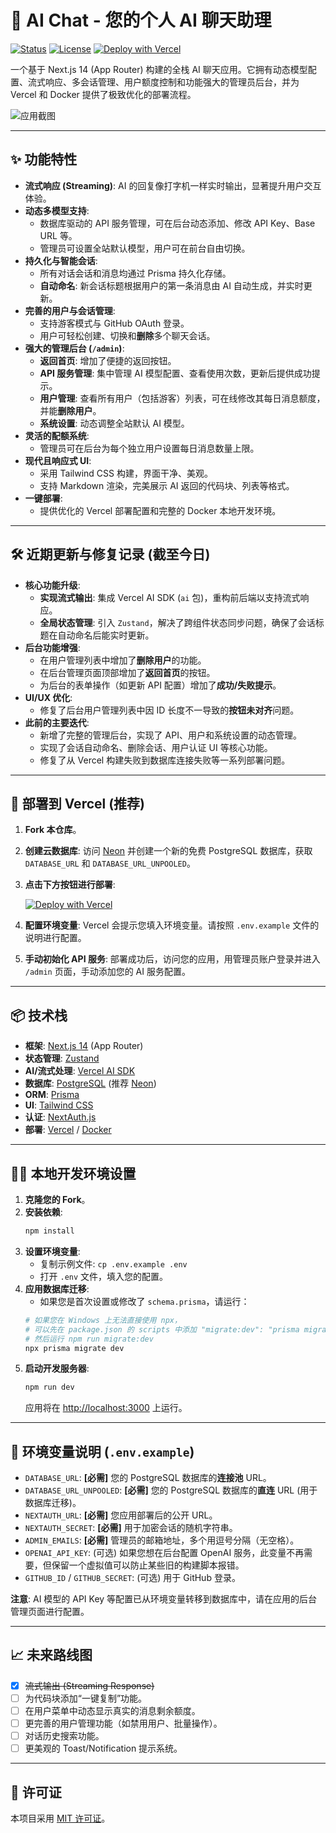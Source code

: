 # 🤖 AI Chat - 您的个人 AI 聊天助理

[![Status](https://img.shields.io/badge/status-active-success.svg)]()
[![License](https://img.shields.io/badge/license-MIT-blue.svg)](/LICENSE)
[![Deploy with Vercel](https://vercel.com/button)](https://vercel.com/new/clone?repository-url=https%3A%2F%2Fgithub.com%2FRem1x-2019%2Faichat&env=DATABASE_URL,DATABASE_URL_UNPOOLED,NEXTAUTH_URL,NEXTAUTH_SECRET,ADMIN_EMAILS&envDescription=Enter%20your%20environment%20variables%20for%20deployment.&project-name=my-ai-chat&repository-name=my-ai-chat)

一个基于 Next.js 14 (App Router) 构建的全栈 AI 聊天应用。它拥有动态模型配置、流式响应、多会话管理、用户额度控制和功能强大的管理员后台，并为 Vercel 和 Docker 提供了极致优化的部署流程。

![应用截图](https://raw.githubusercontent.com/Rem1x-2019/aichat/main/public/screenshot.png) 
<!-- 建议您将应用截图命名为 screenshot.png 并放在 public 目录下，然后替换上面的链接 -->

---

## ✨ 功能特性

- **流式响应 (Streaming)**: AI 的回复像打字机一样实时输出，显著提升用户交互体验。
- **动态多模型支持**:
    - 数据库驱动的 API 服务管理，可在后台动态添加、修改 API Key、Base URL 等。
    - 管理员可设置全站默认模型，用户可在前台自由切换。
- **持久化与智能会话**:
    - 所有对话会话和消息均通过 Prisma 持久化存储。
    - **自动命名**: 新会话标题根据用户的第一条消息由 AI 自动生成，并实时更新。
- **完善的用户与会话管理**:
    - 支持游客模式与 GitHub OAuth 登录。
    - 用户可轻松创建、切换和**删除**多个聊天会话。
- **强大的管理后台 (`/admin`)**:
    - **返回首页**: 增加了便捷的返回按钮。
    - **API 服务管理**: 集中管理 AI 模型配置、查看使用次数，更新后提供成功提示。
    - **用户管理**: 查看所有用户（包括游客）列表，可在线修改其每日消息额度，并能**删除用户**。
    - **系统设置**: 动态调整全站默认 AI 模型。
- **灵活的配额系统**:
    - 管理员可在后台为每个独立用户设置每日消息数量上限。
- **现代且响应式 UI**:
    - 采用 Tailwind CSS 构建，界面干净、美观。
    - 支持 Markdown 渲染，完美展示 AI 返回的代码块、列表等格式。
- **一键部署**:
    - 提供优化的 Vercel 部署配置和完整的 Docker 本地开发环境。

---

## 🛠️ 近期更新与修复记录 (截至今日)

- **核心功能升级**:
    - **实现流式输出**: 集成 Vercel AI SDK (`ai` 包)，重构前后端以支持流式响应。
    - **全局状态管理**: 引入 `Zustand`，解决了跨组件状态同步问题，确保了会话标题在自动命名后能实时更新。
- **后台功能增强**:
    - 在用户管理列表中增加了**删除用户**的功能。
    - 在后台管理页面顶部增加了**返回首页**的按钮。
    - 为后台的表单操作（如更新 API 配置）增加了**成功/失败提示**。
- **UI/UX 优化**:
    - 修复了后台用户管理列表中因 ID 长度不一导致的**按钮未对齐**问题。
- **此前的主要迭代**:
    - 新增了完整的管理后台，实现了 API、用户和系统设置的动态管理。
    - 实现了会话自动命名、删除会话、用户认证 UI 等核心功能。
    - 修复了从 Vercel 构建失败到数据库连接失败等一系列部署问题。

---

## 🚀 部署到 Vercel (推荐)

1.  **Fork 本仓库**。
2.  **创建云数据库**: 访问 [Neon](https://neon.tech/) 并创建一个新的免费 PostgreSQL 数据库，获取 `DATABASE_URL` 和 `DATABASE_URL_UNPOOLED`。
3.  **点击下方按钮进行部署**:

    [![Deploy with Vercel](https://vercel.com/button)](https://vercel.com/new/clone?repository-url=https%3A%2F%2Fgithub.com%2FRem1x-2019%2Faichat&env=DATABASE_URL,DATABASE_URL_UNPOOLED,NEXTAUTH_URL,NEXTAUTH_SECRET,ADMIN_EMAILS&envDescription=Enter%20your%20environment%20variables%20for%20deployment.&project-name=my-ai-chat&repository-name=my-ai-chat)

4.  **配置环境变量**: Vercel 会提示您填入环境变量。请按照 `.env.example` 文件的说明进行配置。
5.  **手动初始化 API 服务**: 部署成功后，访问您的应用，用管理员账户登录并进入 `/admin` 页面，手动添加您的 AI 服务配置。

---

## 📦 技术栈

- **框架**: [Next.js 14](https://nextjs.org/) (App Router)
- **状态管理**: [Zustand](https://zustand-demo.pmnd.rs/)
- **AI/流式处理**: [Vercel AI SDK](https://sdk.vercel.ai/)
- **数据库**: [PostgreSQL](https://www.postgresql.org/) (推荐 [Neon](https://neon.tech/))
- **ORM**: [Prisma](https://www.prisma.io/)
- **UI**: [Tailwind CSS](https://tailwindcss.com/)
- **认证**: [NextAuth.js](https://next-auth.js.org/)
- **部署**: [Vercel](https://vercel.com/) / [Docker](https://www.docker.com/)

---

## 🧑‍💻 本地开发环境设置

1.  **克隆您的 Fork**。
2.  **安装依赖**:
    ```bash
    npm install
    ```
3.  **设置环境变量**:
    *   复制示例文件: `cp .env.example .env`
    *   打开 `.env` 文件，填入您的配置。
4.  **应用数据库迁移**:
    *   如果您是首次设置或修改了 `schema.prisma`，请运行：
      ```bash
      # 如果您在 Windows 上无法直接使用 npx，
      # 可以先在 package.json 的 scripts 中添加 "migrate:dev": "prisma migrate dev"
      # 然后运行 npm run migrate:dev
      npx prisma migrate dev
      ```
5.  **启动开发服务器**:
    ```bash
    npm run dev
    ```
    应用将在 [http://localhost:3000](http://localhost:3000) 上运行。

---

## 🔐 环境变量说明 (`.env.example`)

- `DATABASE_URL`: **[必需]** 您的 PostgreSQL 数据库的**连接池** URL。
- `DATABASE_URL_UNPOOLED`: **[必需]** 您的 PostgreSQL 数据库的**直连** URL (用于数据库迁移)。
- `NEXTAUTH_URL`: **[必需]** 您应用部署后的公开 URL。
- `NEXTAUTH_SECRET`: **[必需]** 用于加密会话的随机字符串。
- `ADMIN_EMAILS`: **[必需]** 管理员的邮箱地址，多个用逗号分隔（无空格）。
- `OPENAI_API_KEY`: (可选) 如果您想在后台配置 OpenAI 服务，此变量不再需要，但保留一个虚拟值可以防止某些旧的构建脚本报错。
- `GITHUB_ID` / `GITHUB_SECRET`: (可选) 用于 GitHub 登录。

**注意**: AI 模型的 API Key 等配置已从环境变量转移到数据库中，请在应用的后台管理页面进行配置。

---

## 📈 未来路线图

- [x] ~~流式输出 (Streaming Response)~~
- [ ] 为代码块添加“一键复制”功能。
- [ ] 在用户菜单中动态显示真实的消息剩余额度。
- [ ] 更完善的用户管理功能（如禁用用户、批量操作）。
- [ ] 对话历史搜索功能。
- [ ] 更美观的 Toast/Notification 提示系统。

---

## 📄 许可证

本项目采用 [MIT 许可证](/LICENSE)。